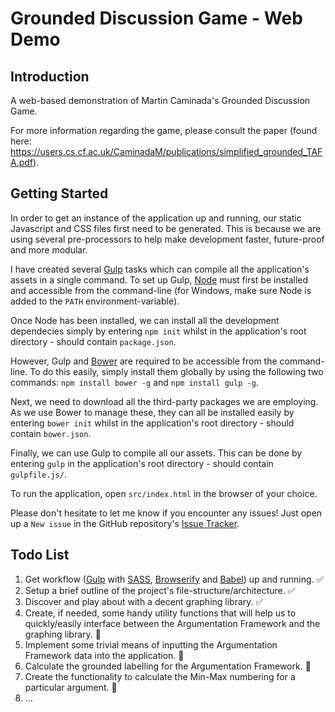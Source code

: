 # Grounded Discussion Game - Web Demo
## Introduction
A web-based demonstration of Martin Caminada's Grounded Discussion Game.

For more information regarding the game, please consult the paper (found here: https://users.cs.cf.ac.uk/CaminadaM/publications/simplified_grounded_TAFA.pdf).

## Getting Started
In order to get an instance of the application up and running, our static Javascript and CSS files first need to be generated. This is because we are using several pre-processors to help make development faster, future-proof and more modular.

I have created several [Gulp](http://gulpjs.com/) tasks which can compile all the application's assets in a single command. To set up Gulp, [Node](https://nodejs.org/en/) must first be installed and accessible from the command-line (for Windows, make sure Node is added to the `PATH` environment-variable).

Once Node has been installed, we can install all the development dependecies simply by entering `npm init` whilst in the application's root directory - should contain `package.json`.

However, Gulp and [Bower](https://babeljs.io/) are required to be accessible from the command-line. To do this easily, simply install them globally by using the following two commands: `npm install bower -g` and `npm install gulp -g`.

Next, we need to download all the third-party packages we are employing. As we use Bower to manage these, they can all be installed easily by entering `bower init` whilst in the application's root directory - should contain `bower.json`.

Finally, we can use Gulp to compile all our assets. This can be done by entering `gulp` in the application's root directory - should contain `gulpfile.js/`.

To run the application, open `src/index.html` in the browser of your choice.

Please don't hesitate to let me know if you encounter any issues!
Just open up a `New issue` in the GitHub repository's [Issue Tracker](https://github.com/Braden1996/grounded-discussion-game/issues).

## Todo List
1. Get workflow ([Gulp](http://gulpjs.com/) with [SASS](http://sass-lang.com/), [Browserify](http://browserify.org/) and [Babel](https://babeljs.io/)) up and running. :white_check_mark:
2. Setup a brief outline of the project's file-structure/architecture. :white_check_mark:
3. Discover and play about with a decent graphing library. :white_check_mark:
4. Create, if needed, some handy utility functions that will help us to quickly/easily interface between the Argumentation Framework and the graphing library. :red_circle:
5. Implement some trivial means of inputting the Argumentation Framework data into the application. :red_circle:
6. Calculate the grounded labelling for the Argumentation Framework. :red_circle:
7. Create the functionality to calculate the Min-Max numbering for a particular argument. :red_circle:
8. ...
